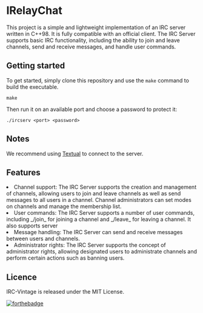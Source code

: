 
# IRelayChat
This project is a simple and lightweight implementation of an IRC server written in C++98. It is fully compatible with an official client.
The IRC Server supports basic IRC functionality, including the ability to join and leave channels, send and receive messages, and handle user commands.

## Getting started
To get started, simply clone this repository and use the ```make``` command to build the executable.
```
make
```
Then run it on an available port and choose a password to protect it:
```
./ircserv <port> <password>
```
## Notes
We recommend using [Textual](https://www.codeux.com/textual/) to connect to the server.

## Features
<li>Channel support: The IRC Server supports the creation and management of channels, allowing users to join and leave channels as well as send messages to all users in a channel. Channel administrators can set modes on channels and manage the membership list.</li>

<li>User commands: The IRC Server supports a number of user commands, including _/join_ for joining a channel and _/leave_ for leaving a channel. It also supports server </li>

<li>Message handling: The IRC Server can send and receive messages between users and channels.</li>

<li>
Administrator rights: The IRC Server supports the concept of administrator rights, allowing designated users to administrate channels and perform certain actions such as banning users.</li>


## Licence
IRC-Vintage is released under the MIT License.

[![forthebadge](https://forthebadge.com/images/badges/made-with-c-plus-plus.svg)](https://forthebadge.com)
